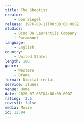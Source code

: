 ```yaml
---
title: The Shootist
creator:
    - Don Siegel
release: 1976-08-11T00:00:00.000Z
studios:
    - Dino De Laurentiis Company
    - Paramount
language:
    - English
country:
    - United States
length: 100
genre:
    - Western
    - Drama
format: Digital rental
service: iTunes
venue: Home
date: 2020-07-03T04:00:00.000Z
rating: '2.5'
revisit: false
media: Movie
id: 12584
---
```



